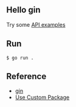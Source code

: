 ## Hello gin

Try some [API examples](https://github.com/gin-gonic/gin#api-examples)

## Run

```
$ go run .
```
## Reference

- [gin](https://github.com/gin-gonic/gin)
- [Use Custom Package](https://blog.francium.tech/go-modules-go-project-set-up-without-gopath-1ae601a4e868)
